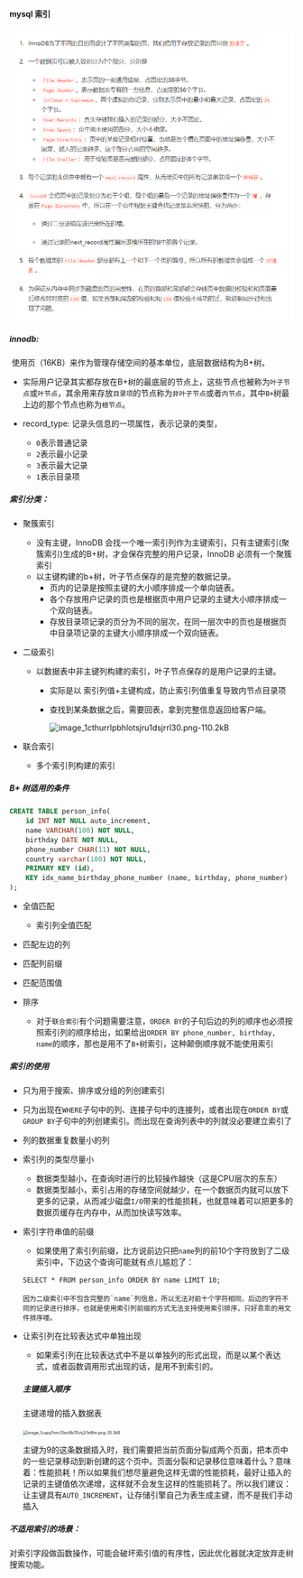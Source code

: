 #### mysql 索引

<img src="picture/image-20201201160730321.png" alt="image-20201201160730321" style="zoom:67%;" />

##### innodb:

​	使用页（16KB）来作为管理存储空间的基本单位，底层数据结构为B+树。

* 实际用户记录其实都存放在B+树的最底层的节点上，这些节点也被称为`叶子节点`或`叶节点`，其余用来存放`目录项`的节点称为`非叶子节点`或者`内节点`，其中`B+`树最上边的那个节点也称为`根节点`。

 * record_type: 记录头信息的一项属性，表示记录的类型，
     * `0`表示普通记录
     * `2`表示最小记录
     * `3`表示最大记录
     * `1`表示目录项

##### 索引分类：

 * 聚簇索引

    * 没有主键，InnoDB 会找一个唯一索引列作为主键索引，只有主键索引(聚簇索引)生成的B+树，才会保存完整的用户记录，InnoDB 必须有一个聚簇索引
    * 以主键构建的b+树，叶子节点保存的是完整的数据记录。
      	* 页内的记录是按照主键的大小顺序排成一个单向链表。
      * 各个存放用户记录的页也是根据页中用户记录的主键大小顺序排成一个双向链表。
      * 存放目录项记录的页分为不同的层次，在同一层次中的页也是根据页中目录项记录的主键大小顺序排成一个双向链表。

 * 二级索引

    * 以数据表中非主键列构建的索引，叶子节点保存的是用户记录的主键。
       * 实际是以 索引列值+主键构成，防止索引列值重复导致内节点目录项
       
       * 查找到某条数据之后，需要回表，拿到完整信息返回给客户端。
       
         ![image_1cthurrlpbhlotsjru1dsjrrl30.png-110.2kB](https://user-gold-cdn.xitu.io/2019/5/3/16a7b843e05c8e33?imageView2/0/w/1280/h/960/format/webp/ignore-error/1)

 * 联合索引

    * 多个索引列构建的索引

##### B+ 树适用的条件

````sql
CREATE TABLE person_info(
    id INT NOT NULL auto_increment,
    name VARCHAR(100) NOT NULL,
    birthday DATE NOT NULL,
    phone_number CHAR(11) NOT NULL,
    country varchar(100) NOT NULL,
    PRIMARY KEY (id),
    KEY idx_name_birthday_phone_number (name, birthday, phone_number)
);
````

 * 全值匹配

   	* 索引列全值匹配

* 匹配左边的列

* 匹配列前缀 

* 匹配范围值

* 排序

  * 对于`联合索引`有个问题需要注意，`ORDER BY`的子句后边的列的顺序也必须按照索引列的顺序给出，如果给出`ORDER BY phone_number, birthday, name`的顺序，那也是用不了`B+`树索引，这种颠倒顺序就不能使用索引

  
  
##### 索引的使用

* 只为用于搜索、排序或分组的列创建索引
  
* 只为出现在`WHERE`子句中的列、连接子句中的连接列，或者出现在`ORDER BY`或`GROUP BY`子句中的列创建索引。而出现在查询列表中的列就没必要建立索引了
  
* 列的数据重复数量小的列

* 索引列的类型尽量小
  * 数据类型越小，在查询时进行的比较操作越快（这是CPU层次的东东）
  * 数据类型越小，索引占用的存储空间就越少，在一个数据页内就可以放下更多的记录，从而减少磁盘`I/O`带来的性能损耗，也就意味着可以把更多的数据页缓存在内存中，从而加快读写效率。
  
* 索引字符串值的前缀

   * 如果使用了索引列前缀，比方说前边只把`name`列的前10个字符放到了二级索引中，下边这个查询可能就有点儿尴尬了：
   
   ```
   SELECT * FROM person_info ORDER BY name LIMIT 10;
   
   因为二级索引中不包含完整的`name`列信息，所以无法对前十个字符相同，后边的字符不同的记录进行排序，也就是使用索引列前缀的方式无法支持使用索引排序，只好乖乖的用文件排序喽。
   ```
   
* 让索引列在比较表达式中单独出现
  
  * 如果索引列在比较表达式中不是以单独列的形式出现，而是以某个表达式，或者函数调用形式出现的话，是用不到索引的。
  
  ##### 主键插入顺序
  
   主键递增的插入数据表
  
  <img src="https://user-gold-cdn.xitu.io/2019/10/9/16db02bc77059366?imageView2/0/w/1280/h/960/format/webp/ignore-error/1" alt="image_1capq7nnv13en8b31lvtj2i1e8lm.png-35.3kB" style="zoom:50%;" />
  
  主键为9的这条数据插入时，我们需要把当前页面分裂成两个页面，把本页中的一些记录移动到新创建的这个页中。页面分裂和记录移位意味着什么？意味着：性能损耗！所以如果我们想尽量避免这样无谓的性能损耗，最好让插入的记录的主键值依次递增，这样就不会发生这样的性能损耗了。所以我们建议：让主键具有`AUTO_INCREMENT`，让存储引擎自己为表生成主键，而不是我们手动插入

##### 不适用索引的场景：

​	对索引字段做函数操作，可能会破坏索引值的有序性，因此优化器就决定放弃走树搜索功能。